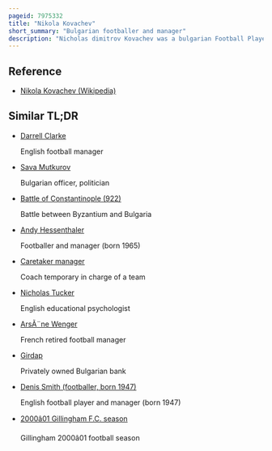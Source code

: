 ```yaml
---
pageid: 7975332
title: "Nikola Kovachev"
short_summary: "Bulgarian footballer and manager"
description: "Nicholas dimitrov Kovachev was a bulgarian Football Player and Manager."
---
```


## Reference

- [Nikola Kovachev (Wikipedia)](https://en.wikipedia.org/?curid=7975332)

## Similar TL;DR

- [Darrell Clarke](/tldr/en/darrell-clarke)

  English football manager

- [Sava Mutkurov](/tldr/en/sava-mutkurov)

  Bulgarian officer, politician

- [Battle of Constantinople (922)](/tldr/en/battle-of-constantinople-922)

  Battle between Byzantium and Bulgaria

- [Andy Hessenthaler](/tldr/en/andy-hessenthaler)

  Footballer and manager (born 1965)

- [Caretaker manager](/tldr/en/caretaker-manager)

  Coach temporary in charge of a team

- [Nicholas Tucker](/tldr/en/nicholas-tucker)

  English educational psychologist

- [ArsÃ¨ne Wenger](/tldr/en/arsene-wenger)

  French retired football manager

- [Girdap](/tldr/en/girdap)

  Privately owned Bulgarian bank

- [Denis Smith (footballer, born 1947)](/tldr/en/denis-smith-footballer-born-1947)

  English football player and manager (born 1947)

- [2000â01 Gillingham F.C. season](/tldr/en/200001-gillingham-fc-season)

  Gillingham 2000â01 football season
